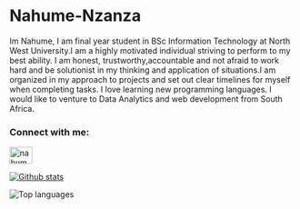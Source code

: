 # Nahume-Nzanza
<p>Im Nahume, I am  final year student in BSc Information Technology at North West University.I am a highly motivated individual striving to perform to my best ability. I am honest, trustworthy,accountable and not afraid to work hard and be solutionist in my thinking and application of situations.I am organized in my approach to projects and set out clear timelines for myself when completing tasks. I love learning new programming languages. I would like to venture to Data Analytics and web development from South Africa.</p>
<h3 align="left">Connect with me:</h3>
<p align="left">
<a href = "https://www.linkedin.com/in/nahume-nzanza-3506ab1b7/" target ="blank"><img align="center" src="https://raw.githubusercontent.com/rahuldkjain/github-profile-readme-generator/master/src/images/icons/Social/linked-in-alt.svg" alt="nahume nzanza" height="30" width="40" /></a>
</p>






[![Github stats](https://github-readme-stats.vercel.app/api?username=nahume24)](https://github.com/nahume24-readme-stats)


![Top languages](https://github-readme-stats.vercel.app/api/top-langs/?username=nahume24&show_icons=true&theme=radical)

